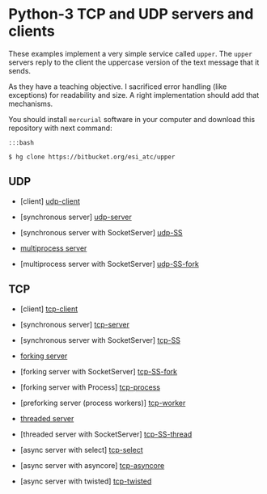 Python-3 TCP and UDP servers and clients
========================================

These examples implement a very simple service called ``upper``. The ``upper`` servers
reply to the client the uppercase version of the text message that it sends.

As they have a teaching objective. I sacrificed error handling (like exceptions) for
readability and size. A right implementation should add that mechanisms.

You should install ``mercurial`` software in your computer and download this repository with next command:

    :::bash

    $ hg clone https://bitbucket.org/esi_atc/upper


UDP
---

* [client] [udp-client]
* [synchronous server] [udp-server]
* [synchronous server with SocketServer] [udp-SS]

* [multiprocess server][udp-fork]
* [multiprocess server with SocketServer] [udp-SS-fork]


[udp-client]: https://bitbucket.org/arco_group/upper/raw/tip/UDP_client.py
[udp-server]: https://bitbucket.org/arco_group/upper/raw/tip/UDP_server.py
[udp-SS]: https://bitbucket.org/arco_group/upper/raw/tip/UDP_SS.py

[udp-fork]: https://bitbucket.org/arco_group/upper/raw/tip/UDP_fork.py
[udp-SS-fork]: https://bitbucket.org/arco_group/upper/raw/tip/UDP_SS_fork.py


TCP
---

* [client] [tcp-client]
* [synchronous server] [tcp-server]
* [synchronous server with SocketServer] [tcp-SS]

* [forking server][tcp-fork]
* [forking server with SocketServer] [tcp-SS-fork]
* [forking server with Process] [tcp-process]
* [preforking server (process workers)] [tcp-worker]

* [threaded server][tcp-thread]
* [threaded server with SocketServer] [tcp-SS-thread]

* [async server with select] [tcp-select]
* [async server with asyncore] [tcp-asyncore]
* [async server with twisted] [tcp-twisted]


[tcp-client]: https://bitbucket.org/arco_group/upper/raw/tip/TCP_client.py
[tcp-server]: https://bitbucket.org/arco_group/upper/raw/tip/TCP_server.py
[tcp-SS]: https://bitbucket.org/arco_group/upper/raw/tip/TCP_SS.py

[tcp-fork]: https://bitbucket.org/arco_group/upper/raw/tip/TCP_fork.py
[tcp-SS-fork]: https://bitbucket.org/arco_group/upper/raw/tip/TCP_SS_fork.py
[tcp-process]: https://bitbucket.org/arco_group/upper/raw/tip/TCP_process.py
[tcp-worker]: https://bitbucket.org/arco_group/upper/raw/tip/TCP_workers.py

[tcp-thread]: https://bitbucket.org/arco_group/upper/raw/tip/TCP_thread.py
[tcp-SS-thread]: https://bitbucket.org/arco_group/upper/raw/tip/TCP_SS_thread.py

[tcp-select]: https://bitbucket.org/arco_group/upper/raw/tip/TCP_select.py
[tcp-asyncore]: https://bitbucket.org/arco_group/upper/raw/tip/TCP_asyncore.py
[tcp-twisted]: https://bitbucket.org/arco_group/upper/raw/tip/TCP_twisted.py